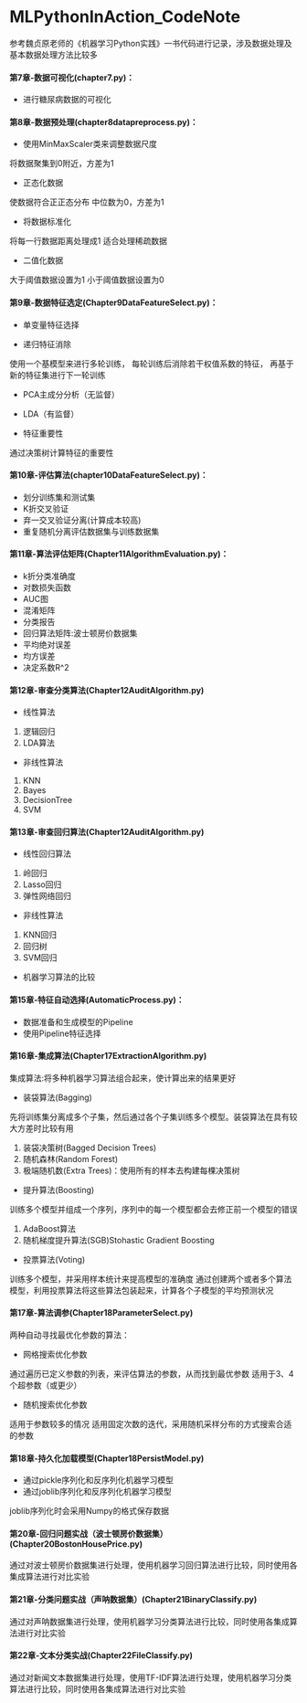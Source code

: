 # MLPythonInAction_CodeNote
参考魏贞原老师的《机器学习Python实践》一书代码进行记录，涉及数据处理及基本数据处理方法比较多

#### **第7章-数据可视化(chapter7.py)：**

- 进行糖尿病数据的可视化

#### **第8章-数据预处理(chapter8datapreprocess.py)：**
- 使用MinMaxScaler类来调整数据尺度

将数据聚集到0附近，方差为1

- 正态化数据

使数据符合正正态分布
中位数为0，方差为1

- 将数据标准化

将每一行数据距离处理成1
适合处理稀疏数据

- 二值化数据

大于阈值数据设置为1
小于阈值数据设置为0

#### **第9章-数据特征选定(Chapter9DataFeatureSelect.py)：**

- 单变量特征选择


- 递归特征消除

使用一个基模型来进行多轮训练，
每轮训练后消除若干权值系数的特征，
再基于新的特征集进行下一轮训练 


- PCA主成分分析（无监督）


- LDA（有监督）


- 特征重要性

通过决策树计算特征的重要性

#### **第10章-评估算法(chapter10DataFeatureSelect.py)：**

- 划分训练集和测试集
- K折交叉验证
- 弃一交叉验证分离(计算成本较高)
- 重复随机分离评估数据集与训练数据集

#### **第11章-算法评估矩阵(Chapter11AlgorithmEvaluation.py)：**

- k折分类准确度
- 对数损失函数
- AUC图
- 混淆矩阵
- 分类报告
- 回归算法矩阵:波士顿房价数据集
- 平均绝对误差
- 均方误差
- 决定系数R^2

#### **第12章-审查分类算法(Chapter12AuditAlgorithm.py)**
- 线性算法

1. 逻辑回归
1. LDA算法

- 非线性算法

1. KNN
1. Bayes
1. DecisionTree
1. SVM


#### **第13章-审查回归算法(Chapter12AuditAlgorithm.py)**
- 线性回归算法

1. 岭回归
1. Lasso回归
2. 弹性网络回归

- 非线性算法

1. KNN回归
1. 回归树
1. SVM回归

- 机器学习算法的比较


#### **第15章-特征自动选择(AutomaticProcess.py)：**

- 数据准备和生成模型的Pipeline
- 使用Pipeline特征选择


#### **第16章-集成算法(Chapter17ExtractionAlgorithm.py)**

集成算法:将多种机器学习算法组合起来，使计算出来的结果更好

- 装袋算法(Bagging)

先将训练集分离成多个子集，然后通过各个子集训练多个模型。装袋算法在具有较大方差时比较有用

1. 装袋决策树(Bagged Decision Trees)
2. 随机森林(Random Forest)
3. 极端随机数(Extra Trees)：使用所有的样本去构建每棵决策树


- 提升算法(Boosting)

训练多个模型并组成一个序列，序列中的每一个模型都会去修正前一个模型的错误

1. AdaBoost算法
2. 随机梯度提升算法(SGB)Stohastic Gradient Boosting


- 投票算法(Voting)

训练多个模型，并采用样本统计来提高模型的准确度
通过创建两个或者多个算法模型，利用投票算法将这些算法包装起来，计算各个子模型的平均预测状况

#### **第17章-算法调参(Chapter18ParameterSelect.py)**

两种自动寻找最优化参数的算法：

- 网格搜索优化参数

通过遍历已定义参数的列表，来评估算法的参数，从而找到最优参数
适用于3、4个超参数（或更少）
- 随机搜索优化参数

适用于参数较多的情况
适用固定次数的迭代，采用随机采样分布的方式搜索合适的参数

#### **第18章-持久化加载模型(Chapter18PersistModel.py)**

- 通过pickle序列化和反序列化机器学习模型
- 通过joblib序列化和反序列化机器学习模型

joblib序列化时会采用Numpy的格式保存数据

#### **第20章-回归问题实战（波士顿房价数据集）(Chapter20BostonHousePrice.py)**

通过对波士顿房价数据集进行处理，使用机器学习回归算法进行比较，同时使用各集成算法进行对比实验

#### **第21章-分类问题实战（声呐数据集）(Chapter21BinaryClassify.py)**

通过对声呐数据集进行处理，使用机器学习分类算法进行比较，同时使用各集成算法进行对比实验

#### **第22章-文本分类实战(Chapter22FileClassify.py)**

通过对新闻文本数据集进行处理，使用TF-IDF算法进行处理，使用机器学习分类算法进行比较，同时使用各集成算法进行对比实验
